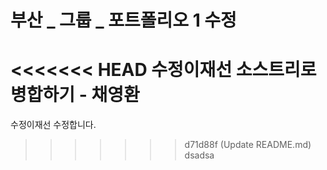 # 부산 _ 그룹 _ 포트폴리오 1 수정
<<<<<<< HEAD
수정이재선 소스트리로 병합하기 - 채영환
=======
수정이재선 수정합니다. 
>>>>>>> d71d88f (Update README.md)
dsadsa